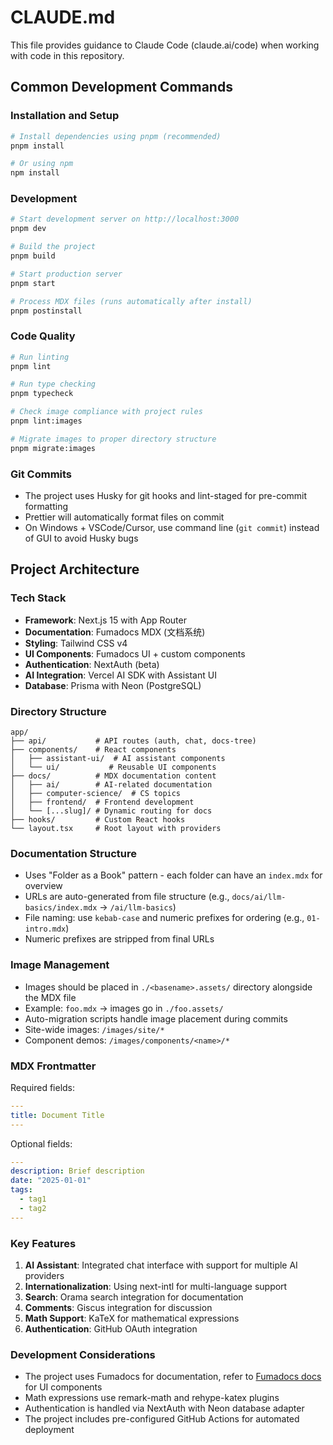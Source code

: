# CLAUDE.md

This file provides guidance to Claude Code (claude.ai/code) when working with code in this repository.

## Common Development Commands

### Installation and Setup

```bash
# Install dependencies using pnpm (recommended)
pnpm install

# Or using npm
npm install
```

### Development

```bash
# Start development server on http://localhost:3000
pnpm dev

# Build the project
pnpm build

# Start production server
pnpm start

# Process MDX files (runs automatically after install)
pnpm postinstall
```

### Code Quality

```bash
# Run linting
pnpm lint

# Run type checking
pnpm typecheck

# Check image compliance with project rules
pnpm lint:images

# Migrate images to proper directory structure
pnpm migrate:images
```

### Git Commits

- The project uses Husky for git hooks and lint-staged for pre-commit formatting
- Prettier will automatically format files on commit
- On Windows + VSCode/Cursor, use command line (`git commit`) instead of GUI to avoid Husky bugs

## Project Architecture

### Tech Stack

- **Framework**: Next.js 15 with App Router
- **Documentation**: Fumadocs MDX (文档系统)
- **Styling**: Tailwind CSS v4
- **UI Components**: Fumadocs UI + custom components
- **Authentication**: NextAuth (beta)
- **AI Integration**: Vercel AI SDK with Assistant UI
- **Database**: Prisma with Neon (PostgreSQL)

### Directory Structure

```
app/
├── api/           # API routes (auth, chat, docs-tree)
├── components/    # React components
│   ├── assistant-ui/  # AI assistant components
│   └── ui/           # Reusable UI components
├── docs/          # MDX documentation content
│   ├── ai/        # AI-related documentation
│   ├── computer-science/  # CS topics
│   ├── frontend/  # Frontend development
│   └── [...slug]/ # Dynamic routing for docs
├── hooks/         # Custom React hooks
└── layout.tsx     # Root layout with providers
```

### Documentation Structure

- Uses "Folder as a Book" pattern - each folder can have an `index.mdx` for overview
- URLs are auto-generated from file structure (e.g., `docs/ai/llm-basics/index.mdx` → `/ai/llm-basics`)
- File naming: use `kebab-case` and numeric prefixes for ordering (e.g., `01-intro.mdx`)
- Numeric prefixes are stripped from final URLs

### Image Management

- Images should be placed in `./<basename>.assets/` directory alongside the MDX file
- Example: `foo.mdx` → images go in `./foo.assets/`
- Auto-migration scripts handle image placement during commits
- Site-wide images: `/images/site/*`
- Component demos: `/images/components/<name>/*`

### MDX Frontmatter

Required fields:

```yaml
---
title: Document Title
---
```

Optional fields:

```yaml
---
description: Brief description
date: "2025-01-01"
tags:
  - tag1
  - tag2
---
```

### Key Features

1. **AI Assistant**: Integrated chat interface with support for multiple AI providers
2. **Internationalization**: Using next-intl for multi-language support
3. **Search**: Orama search integration for documentation
4. **Comments**: Giscus integration for discussion
5. **Math Support**: KaTeX for mathematical expressions
6. **Authentication**: GitHub OAuth integration

### Development Considerations

- The project uses Fumadocs for documentation, refer to [Fumadocs docs](https://fumadocs.dev/docs) for UI components
- Math expressions use remark-math and rehype-katex plugins
- Authentication is handled via NextAuth with Neon database adapter
- The project includes pre-configured GitHub Actions for automated deployment
